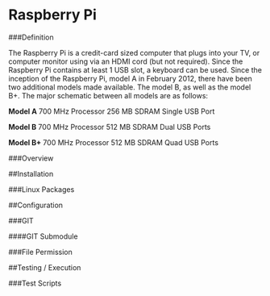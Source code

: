 Raspberry Pi
============

###Definition

The Raspberry Pi is a credit-card sized computer that plugs into your TV, or computer monitor using via an HDMI cord (but not required).  Since the Raspberry Pi contains at least 1 USB slot, a keyboard can be used.  Since the inception of the Raspberry Pi, model A in February 2012, there have been two additional models made available.  The model B, as well as the model B+.  The major schematic between all models are as follows:

**Model A**
700 MHz Processor
256 MB SDRAM
Single USB Port

**Model B**
700 MHz Processor
512 MB SDRAM
Dual USB Ports

**Model B+**
700 MHz Processor
512 MB SDRAM
Quad USB Ports

###Overview

##Installation

###Linux Packages

##Configuration

###GIT

####GIT Submodule

###File Permission

##Testing / Execution

###Test Scripts
